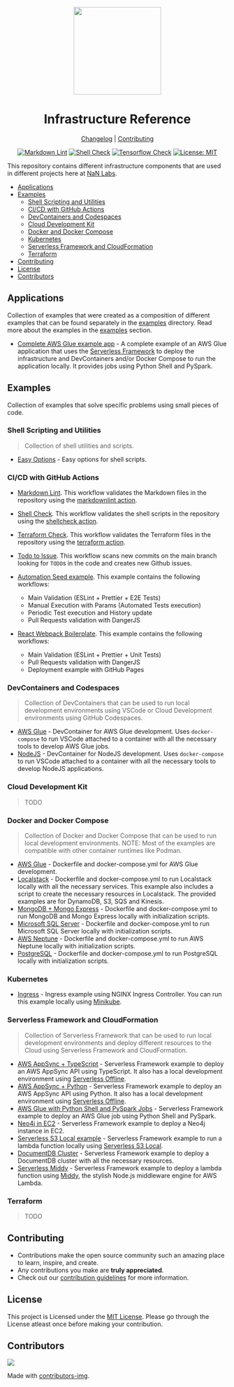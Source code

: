<div align="center">
<p>
    <img
        style="width: 200px"
        width="200"
        src="https://avatars.githubusercontent.com/u/4426989?s=200&v=4"
    >
</p>
<h1>Infrastructure Reference</h1>

[Changelog](#) |
[Contributing](./CONTRIBUTING.md)

</div>
<div align="center">

[![Markdown Lint][markdownlintbadge]][markdownlinturl]
[![Shell Check][shellcheckbadge]][shellcheckurl]
[![Tensorflow Check][tf-checkbadge]][tf-checkurl]
[![License: MIT][licensebadge]][licenseurl]

</div>

This repository contains different infrastructure components that are used in different projects
here at [NaN Labs](https://www.nanlabs.com/).

- [Applications](#applications)
- [Examples](#examples)
  - [Shell Scripting and Utilities](#shell-scripting-and-utilities)
  - [CI/CD with GitHub Actions](#cicd-with-github-actions)
  - [DevContainers and Codespaces](#devcontainers-and-codespaces)
  - [Cloud Development Kit](#cloud-development-kit)
  - [Docker and Docker Compose](#docker-and-docker-compose)
  - [Kubernetes](#kubernetes)
  - [Serverless Framework and CloudFormation](#serverless-framework-and-cloudformation)
  - [Terraform](#terraform)
- [Contributing](#contributing)
- [License](#license)
- [Contributors](#contributors)

## Applications

Collection of examples that were created as a composition of different examples that
can be found separately in the [examples](./examples/) directory.
Read more about the examples in the [examples](#examples) section.

- [Complete AWS Glue example app](./examples/_apps/serverless-glue/) - A complete example of an AWS Glue application that uses the [Serverless Framework](https://www.serverless.com/) to deploy the infrastructure and DevContainers and/or Docker Compose to run the application locally. It provides jobs using Python Shell and PySpark.

## Examples

Collection of examples that solve specific problems using small pieces of code.

### Shell Scripting and Utilities

> Collection of shell utilities and scripts.

- [Easy Options](./examples/scripts/easy-options/) - Easy options for shell scripts.

### CI/CD with GitHub Actions

- [Markdown Lint](./.github/workflows/markdownlint.yml). This workflow validates the Markdown files in the repository using the [markdownlint action](https://github.com/marketplace/actions/markdown-lint).
- [Shell Check](./.github/workflows/shellcheck.yml). This workflow validates the shell scripts in the repository using the [shellcheck action](https://github.com/ludeeus/action-shellcheck).
- [Terraform Check](./.github/workflows/tf-check.yml). This workflow validates the Terraform files in the repository using the [terraform action](https://github.com/dflook/terraform-fmt-check).
- [Todo to Issue](./.github/workflows/todo.yml). This workflow scans new commits on the main branch looking for `TODO`s in the code and creates new Github issues.

- [Automation Seed example](https://github.com/nanlabs/automation-seed/tree/main/.github/workflows). This example contains the following workflows:

  - Main Validation (ESLint + Prettier + E2E Tests)
  - Manual Execution with Params (Automated Tests execution)
  - Periodic Test execution and History update
  - Pull Requests validation with DangerJS

- [React Webpack Boilerplate](https://github.com/nanlabs/react-webpack-boilerplate/tree/main/.github/workflows). This example contains the following workflows:
  - Main Validation (ESLint + Prettier + Unit Tests)
  - Pull Requests validation with DangerJS
  - Deployment example with GitHub Pages

### DevContainers and Codespaces

> Collection of DevContainers that can be used to run local development environments using VSCode
> or Cloud Development environments using GitHub Codespaces.

- [AWS Glue](./examples/devcontainers/glue/) - DevContainer for AWS Glue development. Uses `docker-compose` to run VSCode attached to a container with all the necessary tools to develop AWS Glue jobs.
- [NodeJS](./examples/devcontainers/nodejs/) - DevContainer for NodeJS development. Uses `docker-compose` to run VSCode attached to a container with all the necessary tools to develop NodeJS applications.

### Cloud Development Kit

> TODO

### Docker and Docker Compose

> Collection of Docker and Docker Compose that can be used to run local development environments.
> NOTE: Most of the examples are compatible with other container runtimes like Podman.

- [AWS Glue](./examples/docker/glue/) - Dockerfile and docker-compose.yml for AWS Glue development.
- [Localstack](./examples/docker/localstack/) - Dockerfile and docker-compose.yml to run Localstack locally with all the necessary services. This example also includes a script to create the necessary resources in Localstack. The provided examples are for DynamoDB, S3, SQS and Kinesis.
- [MongoDB + Mongo Express](./examples/docker/mongodb/) - Dockerfile and docker-compose.yml to run MongoDB and Mongo Express locally with initialization scripts.
- [Microsoft SQL Server](./examples/docker/mssql/) - Dockerfile and docker-compose.yml to run Microsoft SQL Server locally with initialization scripts.
- [AWS Neptune](./examples/docker/neptune/) - Dockerfile and docker-compose.yml to run AWS Neptune locally with initialization scripts.
- [PostgreSQL](./examples/docker/postgres/) - Dockerfile and docker-compose.yml to run PostgreSQL locally with initialization scripts.

### Kubernetes

- [Ingress](./examples/kubernetes/ingress/) - Ingress example using NGINX Ingress Controller. You can run this example locally using [Minikube](https://minikube.sigs.k8s.io/docs/start/).

### Serverless Framework and CloudFormation

> Collection of Serverless Framework that can be used to run local development environments
> and deploy different resources to the Cloud using Serverless Framework and CloudFormation.

- [AWS AppSync + TypeScript](./examples/serverless/serverless-appsync-nodejs/) - Serverless Framework example to deploy an AWS AppSync API using TypeScript. It also has a local development environment using [Serverless Offline](https://www.serverless.com/plugins/serverless-offline).
- [AWS AppSync + Python](./examples/serverless/serverless-appsync-python/) - Serverless Framework example to deploy an AWS AppSync API using Python. It also has a local development environment using [Serverless Offline](https://www.serverless.com/plugins/serverless-offline).
- [AWS Glue with Python Shell and PySpark Jobs](./examples/serverless/serverless-glue/) - Serverless Framework example to deploy an AWS Glue job using Python Shell and PySpark.
- [Neo4j in EC2](./examples/serverless/serverless-neo4j-ec2/) - Serverless Framework example to deploy a Neo4j instance in EC2.
- [Serverless S3 Local example](./examples/serverless/serverless-s3-local/) - Serverless Framework example to run a lambda function locally using [Serverless S3 Local](https://www.serverless.com/plugins/serverless-s3-local).
- [DocumentDB Cluster](./examples/serverless/serverless-documentdb/) - Serverless Framework example to deploy a DocumentDB cluster with all the necessary resources.
- [Serverless Middy](./examples/serverless/serverless-middy/) - Serverless Framework example to deploy a lambda function using [Middy](https://middy.js.org/), the stylish Node.js middleware engine for AWS Lambda.

### Terraform

> TODO

## Contributing

- Contributions make the open source community such an amazing place to learn, inspire, and create.
- Any contributions you make are **truly appreciated**.
- Check out our [contribution guidelines](./CONTRIBUTING.md) for more information.

## License

This project is Licensed under the [MIT License](./LICENSE). Please go through the License atleast once before making your contribution. </p>

## Contributors

<a href="https://github.com/nanlabs/infra-reference/contributors">
  <img src="https://contrib.rocks/image?repo=nanlabs/infra-reference"/>
</a>

Made with [contributors-img](https://contrib.rocks).

[markdownlintbadge]: https://github.com/nanlabs/infra-reference/actions/workflows/markdownlint.yml/badge.svg
[shellcheckbadge]: https://github.com/nanlabs/infra-reference/actions/workflows/shellcheck.yml/badge.svg
[tf-checkbadge]: https://github.com/nanlabs/infra-reference/actions/workflows/tf-check.yml/badge.svg
[licensebadge]: https://img.shields.io/badge/License-MIT-blue.svg
[markdownlinturl]: https://github.com/nanlabs/infra-reference/actions/workflows/markdownlint.yml
[shellcheckurl]: https://github.com/nanlabs/infra-reference/actions/workflows/shellcheck.yml
[tf-checkurl]: https://github.com/nanlabs/infra-reference/actions/workflows/tf-check.yml
[licenseurl]: https://github.com/nanlabs/infra-reference/blob/main/LICENSE
